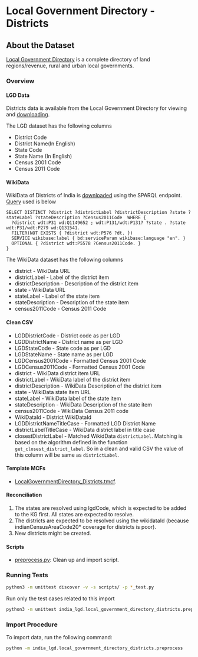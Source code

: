 # Local Government Directory - Districts

## About the Dataset
[Local Government Directory](https://lgdirectory.gov.in/) is a complete directory of land regions/revenue, rural and urban local governments.

### Overview

#### LGD Data
Districts data is available from the Local Government Directory for viewing and [downloading](https://lgdirectory.gov.in/downloadDirectory.do?OWASP_CSRFTOKEN=G4BW-2HK0-ZHUD-605W-VA1F-EAC8-M9J0-W4S5).

The LGD dataset has the following columns
- District Code
- District Name(In English)
- State Code
- State Name (In English)
- Census 2001 Code
- Census 2011 Code

#### WikiData

WikiData of Districts of India is [downloaded](https://w.wiki/3fLF) using the SPARQL endpoint. [Query](https://w.wiki/3fLE) used is below

```
SELECT DISTINCT ?district ?districtLabel ?districtDescription ?state ?stateLabel ?stateDescription ?Census2011Code  WHERE {
  ?district wdt:P31 wd:Q1149652 ; wdt:P131/wdt:P131? ?state . ?state wdt:P31/wdt:P279 wd:Q131541.
  FILTER(NOT EXISTS { ?district wdt:P576 ?dt. })
  SERVICE wikibase:label { bd:serviceParam wikibase:language "en". }
  OPTIONAL { ?district wdt:P5578 ?Census2011Code. }
}
```

The WikiData dataset has the following columns
- district - WikiData URL
- districtLabel - Label of the district item
- districtDescription - Description of the district item
- state - WikiData URL
- stateLabel - Label of the state item
- stateDescription - Description of the state item
- census2011Code - Census 2011 Code


#### Clean CSV

- LGDDistrictCode - District code as per LGD
- LGDDistrictName - District name as per LGD
- LGDStateCode - State code as per LGD
- LGDStateName - State name as per LGD
- LGDCensus2001Code - Formatted Census 2001 Code 
- LGDCensus2011Code - Formatted Census 2001 Code
- district -  WikiData district item URL
- districtLabel - WikiData label of the district item
- districtDescription - WikiData Description of the district item
- state -  WikiData state item URL
- stateLabel - WikiData label of the state item
- stateDescription - WikiData Description of the state item
- census2011Code - WikiData Census 2011 code
- WikiDataId - District WikiDataId
- LGDDistrictNameTitleCase - Formatted LGD District Name
- districtLabelTitleCase - WikiData district label in title case
- closestDistrictLabel - Matched WikidData `districtLabel`. Matching is based on the algorithm defined in the function `get_closest_district_label`. So in a clean and valid CSV the value of this column will be same as `districtLabel`.


#### Template MCFs
- [LocalGovernmentDirectory_Districts.tmcf](LocalGovernmentDirectory_Districts.tmcf).


#### Reconciliation
1. The states are resolved using lgdCode, which is expected to be added to the KG first. All states are expected to resolve.
2. The districts are expected to be resolved using the wikidataId (because indianCensusAreaCode20* coverage for districts is poor).
3. New districts might be created.


#### Scripts
- [preprocess.py](preprocess.py): Clean up and import script.

### Running Tests

```bash
python3 -m unittest discover -v -s scripts/ -p *_test.py
```

Run only the test cases related to this import

```bash
python3 -m unittest india_lgd.local_government_directory_districts.preprocess_test.TestPreprocess
```

### Import Procedure

To import data, run the following command:

```bash
python -m india_lgd.local_government_directory_districts.preprocess
```


